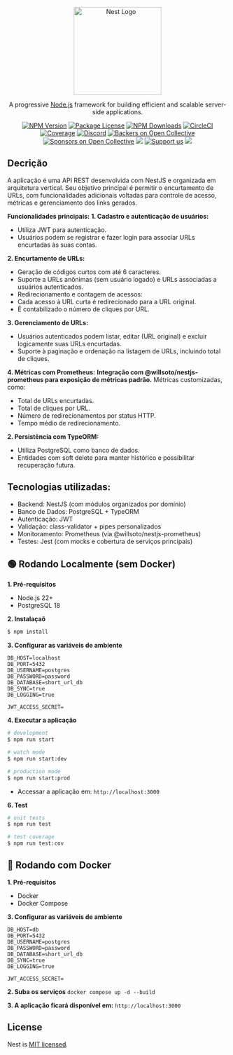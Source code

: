 <p align="center">
  <a href="http://nestjs.com/" target="blank"><img src="https://nestjs.com/img/logo-small.svg" width="200" alt="Nest Logo" /></a>
</p>

[circleci-image]: https://img.shields.io/circleci/build/github/nestjs/nest/master?token=abc123def456
[circleci-url]: https://circleci.com/gh/nestjs/nest

  <p align="center">A progressive <a href="http://nodejs.org" target="_blank">Node.js</a> framework for building efficient and scalable server-side applications.</p>
    <p align="center">
<a href="https://www.npmjs.com/~nestjscore" target="_blank"><img src="https://img.shields.io/npm/v/@nestjs/core.svg" alt="NPM Version" /></a>
<a href="https://www.npmjs.com/~nestjscore" target="_blank"><img src="https://img.shields.io/npm/l/@nestjs/core.svg" alt="Package License" /></a>
<a href="https://www.npmjs.com/~nestjscore" target="_blank"><img src="https://img.shields.io/npm/dm/@nestjs/common.svg" alt="NPM Downloads" /></a>
<a href="https://circleci.com/gh/nestjs/nest" target="_blank"><img src="https://img.shields.io/circleci/build/github/nestjs/nest/master" alt="CircleCI" /></a>
<a href="https://coveralls.io/github/nestjs/nest?branch=master" target="_blank"><img src="https://coveralls.io/repos/github/nestjs/nest/badge.svg?branch=master#9" alt="Coverage" /></a>
<a href="https://discord.gg/G7Qnnhy" target="_blank"><img src="https://img.shields.io/badge/discord-online-brightgreen.svg" alt="Discord"/></a>
<a href="https://opencollective.com/nest#backer" target="_blank"><img src="https://opencollective.com/nest/backers/badge.svg" alt="Backers on Open Collective" /></a>
<a href="https://opencollective.com/nest#sponsor" target="_blank"><img src="https://opencollective.com/nest/sponsors/badge.svg" alt="Sponsors on Open Collective" /></a>
  <a href="https://paypal.me/kamilmysliwiec" target="_blank"><img src="https://img.shields.io/badge/Donate-PayPal-ff3f59.svg"/></a>
    <a href="https://opencollective.com/nest#sponsor"  target="_blank"><img src="https://img.shields.io/badge/Support%20us-Open%20Collective-41B883.svg" alt="Support us"></a>
  <a href="https://twitter.com/nestframework" target="_blank"><img src="https://img.shields.io/twitter/follow/nestframework.svg?style=social&label=Follow"></a>
</p>


## Decrição
A aplicação é uma API REST desenvolvida com NestJS e organizada em arquitetura vertical. Seu objetivo principal é permitir o encurtamento de URLs, com funcionalidades adicionais voltadas para controle de acesso, métricas e gerenciamento dos links gerados.

**Funcionalidades principais:**
**1. Cadastro e autenticação de usuários:**
* Utiliza JWT para autenticação.
* Usuários podem se registrar e fazer login para associar URLs encurtadas às suas contas.

**2. Encurtamento de URLs:**
* Geração de códigos curtos com até 6 caracteres.
* Suporte a URLs anônimas (sem usuário logado) e URLs associadas a usuários autenticados.
* Redirecionamento e contagem de acessos:
* Cada acesso à URL curta é redirecionado para a URL original.
* É contabilizado o número de cliques por URL.

**3. Gerenciamento de URLs:**
* Usuários autenticados podem listar, editar (URL original) e excluir logicamente suas URLs encurtadas.
* Suporte à paginação e ordenação na listagem de URLs, incluindo total de cliques.

**4. Métricas com Prometheus:**
**Integração com @willsoto/nestjs-prometheus para exposição de métricas padrão.**
Métricas customizadas, como:
* Total de URLs encurtadas.
* Total de cliques por URL.
* Número de redirecionamentos por status HTTP.
* Tempo médio de redirecionamento.

**2. Persistência com TypeORM:**
* Utiliza PostgreSQL como banco de dados.
* Entidades com soft delete para manter histórico e possibilitar recuperação futura.

## Tecnologias utilizadas:
* Backend: NestJS (com módulos organizados por domínio)
* Banco de Dados: PostgreSQL + TypeORM
* Autenticação: JWT
* Validação: class-validator + pipes personalizados
* Monitoramento: Prometheus (via @willsoto/nestjs-prometheus)
* Testes: Jest (com mocks e cobertura de serviços principais)

## 🟢 Rodando Localmente (sem Docker)
**1. Pré-requisitos**
* Node.js 22+
* PostgreSQL 18

**2. Instalaçaõ**
```bash
$ npm install
```

**3. Configurar as variáveis de ambiente**
```
DB_HOST=localhost
DB_PORT=5432
DB_USERNAME=postgres
DB_PASSWORD=password
DB_DATABASE=short_url_db
DB_SYNC=true
DB_LOGGING=true

JWT_ACCESS_SECRET=
```

**4. Executar a aplicação**
```bash
# development
$ npm run start

# watch mode
$ npm run start:dev

# production mode
$ npm run start:prod
```
* Accessar a aplicação em: ```http://localhost:3000```

**6. Test**
```bash
# unit tests
$ npm run test

# test coverage
$ npm run test:cov
```

## 🐳 Rodando com Docker
**1. Pré-requisitos**
* Docker
* Docker Compose

**3. Configurar as variáveis de ambiente**
```
DB_HOST=db
DB_PORT=5432
DB_USERNAME=postgres
DB_PASSWORD=password
DB_DATABASE=short_url_db
DB_SYNC=true
DB_LOGGING=true

JWT_ACCESS_SECRET=
```

**2. Suba os serviços**
```docker compose up -d --build ```

**3. A aplicação ficará disponível em:** ```http://localhost:3000```

## License

Nest is [MIT licensed](LICENSE).
